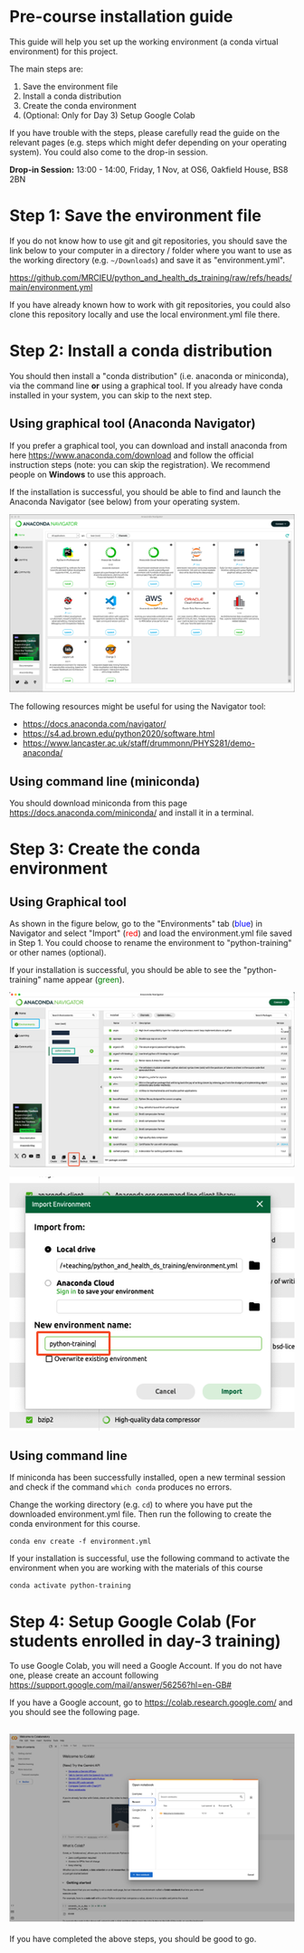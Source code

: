 # Pre-course installation guide

This guide will help you set up the working environment (a conda virtual environment) for this project.

The main steps are:
1. Save the environment file
2. Install a conda distribution
3. Create the conda environment
4. (Optional: Only for Day 3) Setup Google Colab

If you have trouble with the steps, please carefully read the guide on the relevant pages (e.g. steps which might defer depending on your operating system).
You could also come to the drop-in session.

**Drop-in Session:** 13:00 - 14:00, Friday, 1 Nov, at OS6, Oakfield House, BS8 2BN

# Step 1: Save the environment file

If you do not know how to use git and git repositories, you should save the link below to your computer in a directory / folder where you want to use as the working directory (e.g. `~/Downloads`) and save it as "environment.yml".

https://github.com/MRCIEU/python_and_health_ds_training/raw/refs/heads/main/environment.yml

If you have already known how to work with git repositories, you could also clone this repository locally and use the local environment.yml file there.

# Step 2: Install a conda distribution

You should then install a "conda distribution" (i.e. anaconda or miniconda), via the command line **or** using a graphical tool. If you already have conda installed in your system, you can skip to the next step.

## Using graphical tool (Anaconda Navigator)

If you prefer a graphical tool, you can download and install anaconda from here https://www.anaconda.com/download and follow the official instruction steps (note: you can skip the registration). We recommend people on **Windows** to use this approach.

If the installation is successful, you should be able to find and launch the Anaconda Navigator (see below) from your operating system.

![Anaconda Navigator](./assets/anaconda-navigator.png)

The following resources might be useful for using the Navigator tool:
- https://docs.anaconda.com/navigator/
- https://s4.ad.brown.edu/python2020/software.html
- https://www.lancaster.ac.uk/staff/drummonn/PHYS281/demo-anaconda/

## Using command line (miniconda)

You should download miniconda from this page https://docs.anaconda.com/miniconda/ and install it in a terminal.

# Step 3: Create the conda environment

## Using Graphical tool

As shown in the figure below, go to the "Environments" tab (<span style="color:blue">blue</span>) in Navigator
and select "Import" (<span style="color:red">red</span>) and load the environment.yml file saved in Step 1. You could choose to rename the environment to "python-training" or other names (optional).

If your installation is successful, you should be able to see the "python-training" name appear (<span style="color:green">green</span>).

![navigator-create-env](./assets/navigator-create-env.png)

![env-rename](./assets/env-rename.png)

## Using command line

If miniconda has been successfully installed, open a new terminal session and check if the command `which conda` produces no errors.

Change the working directory (e.g. `cd`) to where you have put the downloaded environment.yml file. 
Then run the following to create the conda environment for this course.

```
conda env create -f environment.yml
```

If your installation is successful, use the following command to activate the environment when you are working with the materials of this course

```
conda activate python-training
```

# Step 4: Setup Google Colab (For students enrolled in day-3 training)

To use Google Colab, you will need a Google Account. If you do not have one, please create an account following https://support.google.com/mail/answer/56256?hl=en-GB#

If you have a Google account, go to https://colab.research.google.com/ and you should see the following page.

![google colab](./assets/google-colab.png)
---

If you have completed the above steps, you should be good to go.
